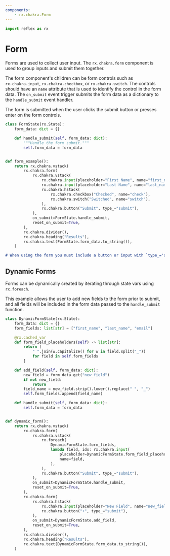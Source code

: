 ```yaml
---
components:
    - rx.chakra.Form
---
```


```python exec
import reflex as rx
```

# Form

Forms are used to collect user input. The `rx.chakra.form` component is used to group inputs and submit them together.

The form component's children can be form controls such as `rx.chakra.input`, `rx.chakra.checkbox`, or `rx.chakra.switch`. The controls should have an `name` attribute that is used to identify the control in the form data. The `on_submit` event trigger submits the form data as a dictionary to the `handle_submit` event handler.

The form is submitted when the user clicks the submit button or presses enter on the form controls.

```python demo exec
class FormState(rx.State):
    form_data: dict = {}

    def handle_submit(self, form_data: dict):
        """Handle the form submit."""
        self.form_data = form_data


def form_example():
    return rx.chakra.vstack(
        rx.chakra.form(
            rx.chakra.vstack(
                rx.chakra.input(placeholder="First Name", name="first_name"),
                rx.chakra.input(placeholder="Last Name", name="last_name"),
                rx.chakra.hstack(
                    rx.chakra.checkbox("Checked", name="check"),
                    rx.chakra.switch("Switched", name="switch"),
                ),
                rx.chakra.button("Submit", type_="submit"),
            ),
            on_submit=FormState.handle_submit,
            reset_on_submit=True,
        ),
        rx.chakra.divider(),
        rx.chakra.heading("Results"),
        rx.chakra.text(FormState.form_data.to_string()),
    )
```

```md alert warning
# When using the form you must include a button or input with `type_='submit'`.
```

## Dynamic Forms

Forms can be dynamically created by iterating through state vars using `rx.foreach`.

This example allows the user to add new fields to the form prior to submit, and all
fields will be included in the form data passed to the `handle_submit` function.

```python demo exec
class DynamicFormState(rx.State):
    form_data: dict = {}
    form_fields: list[str] = ["first_name", "last_name", "email"]

    @rx.cached_var
    def form_field_placeholders(self) -> list[str]:
        return [
            " ".join(w.capitalize() for w in field.split("_"))
            for field in self.form_fields
        ]

    def add_field(self, form_data: dict):
        new_field = form_data.get("new_field")
        if not new_field:
            return
        field_name = new_field.strip().lower().replace(" ", "_")
        self.form_fields.append(field_name)

    def handle_submit(self, form_data: dict):
        self.form_data = form_data


def dynamic_form():
    return rx.chakra.vstack(
        rx.chakra.form(
            rx.chakra.vstack(
                rx.foreach(
                    DynamicFormState.form_fields,
                    lambda field, idx: rx.chakra.input(
                        placeholder=DynamicFormState.form_field_placeholders[idx],
                        name=field,
                    ),
                ),
                rx.chakra.button("Submit", type_="submit"),
            ),
            on_submit=DynamicFormState.handle_submit,
            reset_on_submit=True,
        ),
        rx.chakra.form(
            rx.chakra.hstack(
                rx.chakra.input(placeholder="New Field", name="new_field"),
                rx.chakra.button("+", type_="submit"),
            ),
            on_submit=DynamicFormState.add_field,
            reset_on_submit=True,
        ),
        rx.chakra.divider(),
        rx.chakra.heading("Results"),
        rx.chakra.text(DynamicFormState.form_data.to_string()),
    )
```
